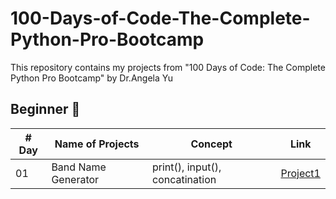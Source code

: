 # 100-Days-of-Code-The-Complete-Python-Pro-Bootcamp
This repository contains my projects from "100 Days of Code: The Complete Python Pro Bootcamp" by Dr.Angela Yu

## Beginner 🐣
| # Day | Name of Projects                            | Concept                                   |  Link                  |
|-------|---------------------------------------------|-------------------------------------------|------------------------|
|  01   | Band Name Generator                         | print(), input(), concatination           |[Project1](.type.py)    |
																												  
																											



